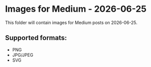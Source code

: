 # Images for Medium - 2026-06-25

This folder will contain images for Medium posts on 2026-06-25.

## Supported formats:
- PNG
- JPG/JPEG
- SVG
